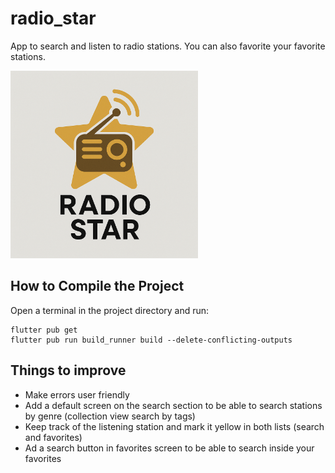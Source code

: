 # radio_star

App to search and listen to radio stations. You can also favorite your favorite stations.

<img src="https://github.com/enricmacias/radio_star/blob/main/images/logo.png" alt="logo" width="300">

## How to Compile the Project

Open a terminal in the project directory and run:
```
flutter pub get
flutter pub run build_runner build --delete-conflicting-outputs
```

## Things to improve
- Make errors user friendly
- Add a default screen on the search section to be able to search stations by genre (collection view search by tags)
- Keep track of the listening station and mark it yellow in both lists (search and favorites)
- Ad a search button in favorites screen to be able to search inside your favorites
